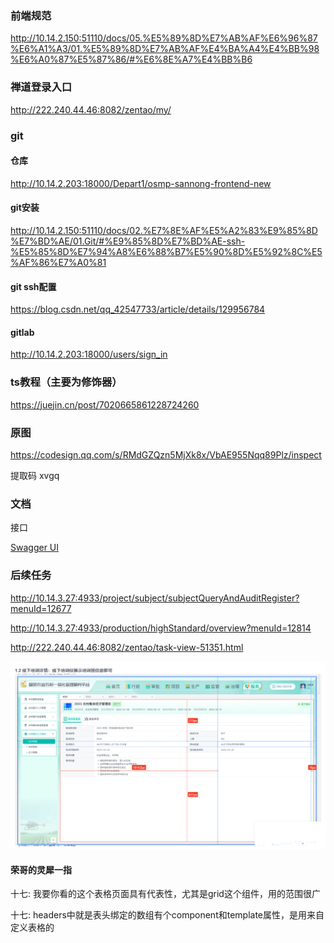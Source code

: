 ### 前端规范

http://10.14.2.150:51110/docs/05.%E5%89%8D%E7%AB%AF%E6%96%87%E6%A1%A3/01.%E5%89%8D%E7%AB%AF%E4%BA%A4%E4%BB%98%E6%A0%87%E5%87%86/#%E6%8E%A7%E4%BB%B6

### 禅道登录入口

http://222.240.44.46:8082/zentao/my/



### git

#### 仓库

http://10.14.2.203:18000/Depart1/osmp-sannong-frontend-new



#### git安装

http://10.14.2.150:51110/docs/02.%E7%8E%AF%E5%A2%83%E9%85%8D%E7%BD%AE/01.Git/#%E9%85%8D%E7%BD%AE-ssh-%E5%85%8D%E7%94%A8%E6%88%B7%E5%90%8D%E5%92%8C%E5%AF%86%E7%A0%81

#### git ssh配置

https://blog.csdn.net/qq_42547733/article/details/129956784

#### gitlab

http://10.14.2.203:18000/users/sign_in





### ts教程（主要为修饰器）

https://juejin.cn/post/7020665861228724260





### 原图

https://codesign.qq.com/s/RMdGZQzn5MjXk8x/VbAE955Nqq89Plz/inspect

提取码	xvgq



### 文档

接口

[Swagger UI](http://192.168.10.18:24021/swagger-ui/#/)

### 后续任务

http://10.14.3.27:4933/project/subject/subjectQueryAndAuditRegister?menuId=12677



http://10.14.3.27:4933/production/highStandard/overview?menuId=12814



http://222.240.44.46:8082/zentao/task-view-51351.html

![image-20230620082807198](%E4%B8%80%E4%BA%9B%E8%B5%84%E6%96%99.assets/image-20230620082807198.png)



#### 荣哥的灵犀一指

十七:
我要你看的这个表格页面具有代表性，尤其是grid这个组件，用的范围很广

十七:
headers中就是表头绑定的数组有个component和template属性，是用来自定义表格的